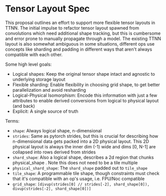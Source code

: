 # Tensor Layout Spec

This proposal outlines an effort to support more flexible tensor layouts in TTNN.  The initial impulse to refactor tensor layout spawned from convolutions which need additional shape tracking, but this is cumbersome and error prone to manually propagate through a model.  The existing TTNN layout is also somewhat ambiguous in some situations, different ops use concepts like sharding and padding in different ways that aren't always compatible with each other.

Some high level goals:
- Logical shapes: Keep the original tensor shape intact and agnostic to underlying storage layout
- Flexible sharding: Enable flexibility in choosing grid shape, to get better parallelization and avoid resharding
- Logical-Physical Isomorphism: Encode this information with just a few attributes to enable derived conversions from logical to physical layout (and back)
- Explicit: A single source of truth

Terms:
- `shape`: Always logical shape, n-dimensional
- `strides`: Same as pytorch strides, but this is crucial for describing how n-dimensional data gets packed into a 2D physical layout. This 2D physical layout is always the inner dim (-1) wide and dims [0, N-1] are collapsed into rows derived from strides
- `shard_shape`: Also a logical shape, describes a 2d region that chunks physical_shape . Note this does not need to be a tile multiple
- `physical_shard_shape`: The `shard_shape` padded out to `tile_shape`
- `tile_shape`: A programmable tile shape, though constraints must check that it's compatible with an op's usage, i.e. FPU/Noc compatible
- `grid_shape`: `[divup(strides[0] // strides[-2], shard_shape[0]), divup(strides[-2], shard_shape[0])]`
